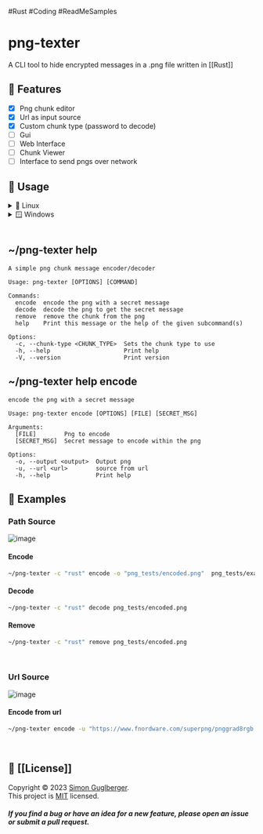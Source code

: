 #Rust #Coding #ReadMeSamples 
# png-texter
A CLI tool to hide encrypted messages in a .png file written in [[Rust]]
</br>

## 💎 Features
- [x] Png chunk editor
- [x] Url as input source
- [x] Custom chunk type (password to decode)
- [ ] Gui
- [ ] Web Interface
- [ ] Chunk Viewer
- [ ] Interface to send pngs over network

## 👾 Usage 
<details>
<summary> 🐧 Linux </summary>
<p>

```bash
   ~/png-texter help
```

</p>
</details>
<details>
<summary> 🪟 Windows </summary>
<p>

```bash
   C:\png-texter.exe help
```

</p>
</details>

</br>

## ~/png-texter help
```
A simple png chunk message encoder/decoder

Usage: png-texter [OPTIONS] [COMMAND]

Commands:
  encode  encode the png with a secret message
  decode  decode the png to get the secret message
  remove  remove the chunk from the png
  help    Print this message or the help of the given subcommand(s)

Options:
  -c, --chunk-type <CHUNK_TYPE>  Sets the chunk type to use
  -h, --help                     Print help
  -V, --version                  Print version
```

## ~/png-texter help encode


```
encode the png with a secret message

Usage: png-texter encode [OPTIONS] [FILE] [SECRET_MSG]

Arguments:
  [FILE]        Png to encode
  [SECRET_MSG]  Secret message to encode within the png

Options:
  -o, --output <output>  Output png
  -u, --url <url>        source from url
  -h, --help             Print help

```

## 🔬 Examples 

### Path Source

![image](https://user-images.githubusercontent.com/65186979/218119450-3970c6d7-b7ac-4908-be7b-6490e560ce04.png)

#### Encode
``` bash
~/png-texter -c "rust" encode -o "png_tests/encoded.png"  png_tests/example.png "Hello User!"
```
#### Decode
``` bash
~/png-texter -c "rust" decode png_tests/encoded.png
```
#### Remove
``` bash
~/png-texter -c "rust" remove png_tests/encoded.png
```
</br>

### Url Source

![image](https://user-images.githubusercontent.com/65186979/219093918-c4555974-167a-4a0a-bfce-36fd38839b3e.png)

#### Encode from url
``` bash
~/png-texter encode -u "https://www.fnordware.com/superpng/pnggrad8rgb.png" png_tests/url_encoded.png "Hello User :)"
```      
</br>

## 📝 [[License]]

Copyright © 2023 [Simon Guglberger](https://github.com/sxmon17).</br>
This project is [MIT](https://github.com/Sxmon17/png-texter/blob/main/LICENSE.md) licensed.


##### If you find a bug or have an idea for a new feature, please open an issue or submit a pull request.